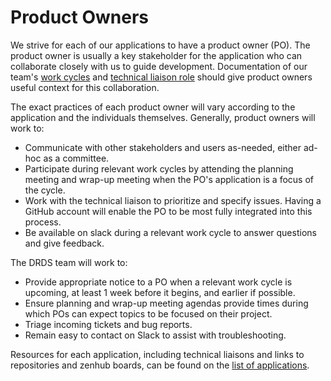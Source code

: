 # Product Owners

We strive for each of our applications to have a product owner (PO). The product
owner is usually a key stakeholder for the application who can collaborate
closely with us to guide development. Documentation of our team's [work cycles](/work_cycles.md) and [technical liaison role](/technical_liaisons.md) should give product owners useful context for this collaboration.

The exact practices of each product owner will vary according to the application and the
individuals themselves. Generally, product owners will work to:

* Communicate with other stakeholders and users as-needed, either ad-hoc as a committee.
* Participate during relevant work cycles by attending the planning meeting and
  wrap-up meeting when the PO's application is a focus of the cycle.
* Work with the technical liaison to prioritize and specify issues. Having a GitHub account will enable the PO to be most fully integrated into this process.
* Be available on slack during a relevant work cycle to answer questions and
  give feedback.

The DRDS team will work to:

* Provide appropriate notice to a PO when a relevant work cycle is upcoming, at least 1 week before it begins, and earlier if possible.
* Ensure planning and wrap-up meeting agendas provide times during which POs can
  expect topics to be focused on their project.
* Triage incoming tickets and bug reports.
* Remain easy to contact on Slack to assist with troubleshooting.

Resources for each application, including technical liaisons and links to repositories and zenhub boards, can be found on the [list of applications](/applications.md).
